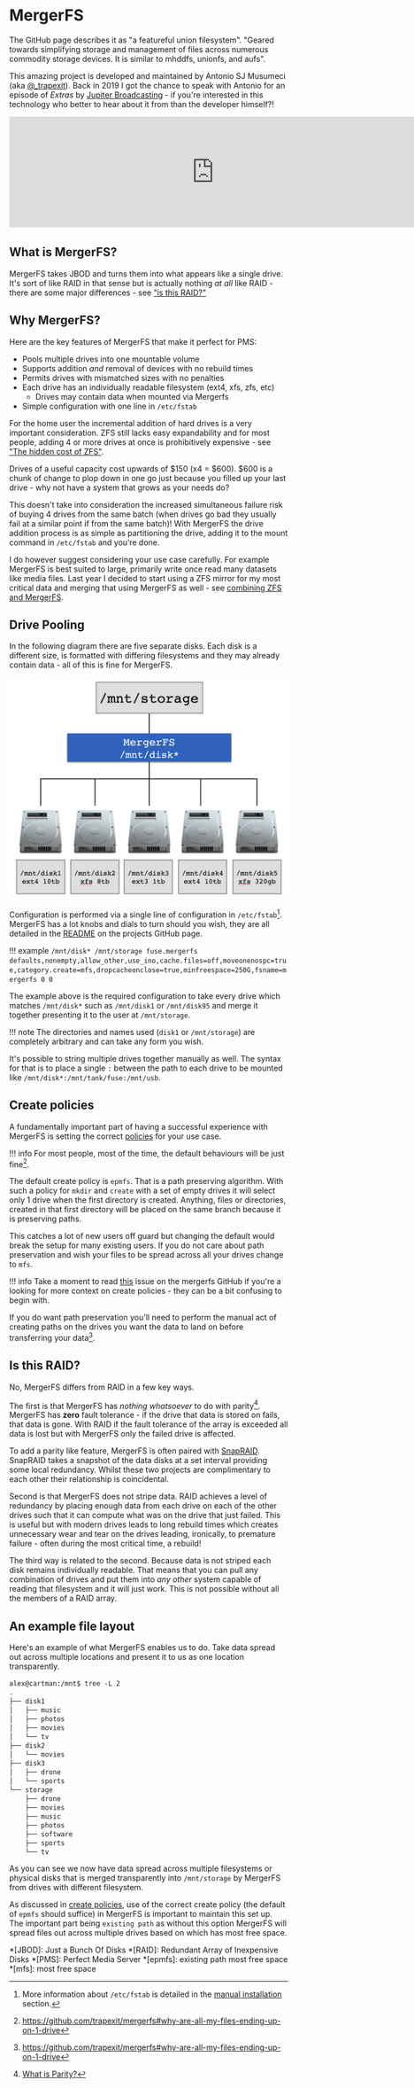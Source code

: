 # MergerFS

The GitHub page describes it as "a featureful union filesystem". "Geared towards simplifying storage and management of files across numerous commodity storage devices. It is similar to mhddfs, unionfs, and aufs".

This amazing project is developed and maintained by Antonio SJ Musumeci (aka [@_trapexit](https://twitter.com/_trapexit)). Back in 2019 I got the chance to speak with Antonio for an episode of *Extras* by [Jupiter Broadcasting](https://www.jupiterbroadcasting.com/) - if you're interested in this technology who better to hear about it from than the developer himself?!

<iframe src="https://player.fireside.fm/v2/WTrMvATU+NSbz5Jst?theme=dark" width="740" height="200" frameborder="0" scrolling="no"></iframe>

## What is MergerFS?

MergerFS takes JBOD and turns them into what appears like a single drive. It's sort of like RAID in that sense but is actually nothing *at all* like RAID - there are some major differences - see ["is this RAID?"](#is-this-raid)

## Why MergerFS?

Here are the key features of MergerFS that make it perfect for PMS:

* Pools multiple drives into one mountable volume
* Supports addition *and* removal of devices with no rebuild times
* Permits drives with mismatched sizes with no penalties
* Each drive has an individually readable filesystem (ext4, xfs, zfs, etc)
    * Drives may contain data when mounted via Mergerfs
* Simple configuration with one line in `/etc/fstab`

For the home user the incremental addition of hard drives is a very important consideration. ZFS still lacks easy expandability and for most people, adding 4 or more drives at once is prohibitively expensive - see ["The hidden cost of ZFS"](http://louwrentius.com/the-hidden-cost-of-using-zfs-for-your-home-nas.html).

Drives of a useful capacity cost upwards of $150 (x4 = $600). $600 is a chunk of change to plop down in one go just because you filled up your last drive - why not have a system that grows as your needs do?

This doesn't take into consideration the increased simultaneous failure risk of buying 4 drives from the same batch (when drives go bad they usually fail at a similar point if from the same batch)! With MergerFS the drive addition process is as simple as partitioning the drive, adding it to the mount command in `/etc/fstab` and you’re done. 

I do however suggest considering your use case carefully. For example MergerFS is best suited to large, primarily write once read many datasets like media files. Last year I decided to start using a ZFS mirror for my most critical data and merging that using MergerFS as well - see [combining ZFS and MergerFS](../advanced/combine-zfs-and-others.md).

## Drive Pooling

In the following diagram there are five separate disks. Each disk is a different size, is formatted with differing filesystems and they may already contain data - all of this is fine for MergerFS.

![mergerfs-blue](../images/mergerfs-blue.png)

Configuration is performed via a single line of configuration in `/etc/fstab`[^1]. MergerFS has a lot knobs and dials to turn should you wish, they are all detailed in the [README](https://github.com/trapexit/mergerfs/blob/master/README.md) on the projects GitHub page.

!!! example
    ```
    /mnt/disk* /mnt/storage fuse.mergerfs defaults,nonempty,allow_other,use_ino,cache.files=off,moveonenospc=true,category.create=mfs,dropcacheonclose=true,minfreespace=250G,fsname=mergerfs 0 0
    ```

The example above is the required configuration to take every drive which matches `/mnt/disk*` such as `/mnt/disk1` or `/mnt/disk95` and merge it together presenting it to the user at `/mnt/storage`.

!!! note
    The directories and names used (`disk1` or `/mnt/storage`) are completely arbitrary and can take any form you wish.

It's possible to string multiple drives together manually as well. The syntax for that is to place a single `:` between the path to each drive to be mounted like `/mnt/disk*:/mnt/tank/fuse:/mnt/usb`.

## Create policies

A fundamentally important part of having a successful experience with MergerFS is setting the correct [policies](https://github.com/trapexit/mergerfs#functions--policies--categories) for your use case. 

!!! info
    For most people, most of the time, the default behaviours will be just fine[^3].

The default create policy is `epmfs`. That is a path preserving algorithm. With such a policy for `mkdir` and `create` with a set of empty drives it will select only 1 drive when the first directory is created. Anything, files or directories, created in that first directory will be placed on the same branch because it is preserving paths.

This catches a lot of new users off guard but changing the default would break the setup for many existing users. If you do not care about path preservation and wish your files to be spread across all your drives change to `mfs`. 

!!! info
    Take a moment to read [this](https://github.com/trapexit/mergerfs/issues/634) issue on the mergerfs GitHub if you're a looking for more context on create policies - they can be a bit confusing to begin with.

If you do want path preservation you'll need to perform the manual act of creating paths on the drives you want the data to land on before transferring your data[^3].

## Is this RAID?

No, MergerFS differs from RAID in a few key ways.

The first is that MergerFS has *nothing whatsoever* to do with parity[^2]. MergerFS has **zero** fault tolerance - if the drive that data is stored on fails, that data is gone. With RAID if the fault tolerance of the array is exceeded all data is lost but with MergerFS only the failed drive is affected.

To add a parity like feature, MergerFS is often paired with [SnapRAID](snapraid.md). SnapRAID takes a snapshot of the data disks at a set interval providing some local redundancy. Whilst these two projects are complimentary to each other their relationship is coincidental.

Second is that MergerFS does not stripe data. RAID achieves a level of redundancy by placing enough data from each drive on each of the other drives such that it can compute what was on the drive that just failed. This is useful but with modern drives leads to long rebuild times which creates unnecessary wear and tear on the drives leading, ironically, to premature failure - often during the most critical time, a rebuild!

The third way is related to the second. Because data is not striped each disk remains individually readable. That means that you can pull any combination of drives and put them into *any other* system capable of reading that filesystem and it will just work. This is not possible without all the members of a RAID array.

## An example file layout

Here's an example of what MergerFS enables us to do. Take data spread out across multiple locations and present it to us as one location transparently.

```
alex@cartman:/mnt$ tree -L 2
.
├── disk1
│   ├── music
│   ├── photos
│   ├── movies
│   └── tv
├── disk2
│   └── movies
├── disk3
│   ├── drone
│   └── sports
└── storage
    ├── drone
    ├── movies
    ├── music
    ├── photos
    ├── software
    ├── sports
    └── tv
```

As you can see we now have data spread across multiple filesystems or physical disks that is merged transparently into `/mnt/storage` by MergerFS from drives with different filesystem. 

As discussed in [create policies](#create-policies), use of the correct create policy (the default of `epmfs` should suffice) in MergerFS is important to maintain this set up. The important part being `existing path` as without this option MergerFS will spread files out across multiple drives based on which has most free space.


[^1]: More information about `/etc/fstab` is detailed in the [manual installation](../installation/manual-install.md) section.
[^2]: [What is Parity?](https://en.wikipedia.org/wiki/Standard_RAID_levels#Simplified_parity_example)
[^3]: https://github.com/trapexit/mergerfs#why-are-all-my-files-ending-up-on-1-drive

*[JBOD]: Just a Bunch Of Disks
*[RAID]: Redundant Array of Inexpensive Disks
*[PMS]: Perfect Media Server
*[epmfs]: existing path most free space
*[mfs]: most free space
